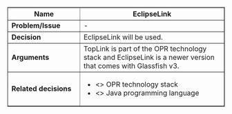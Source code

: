 <table cellpadding='5' border='1' cellspacing='0' width='650'>
<blockquote><thead>
<blockquote><tr>
<blockquote><th width='150'> Name </th>
<th>EclipseLink</th>
</blockquote></tr>
</blockquote></thead>
<tbody>
<blockquote><tr>
<blockquote><td> <b>Problem/Issue</b> </td>
<td>-</td>
</blockquote></tr>
<tr>
<blockquote><td> <b>Decision</b> </td>
<td>EclipseLink will be used.</td>
</blockquote></tr>
<tr>
<blockquote><td> <b>Arguments</b> </td>
<td>TopLink is part of the OPR technology stack and EclipseLink is a newer version that comes with Glassfish v3.</td>
</blockquote></tr>
<tr>
<blockquote><td> <b>Related decisions</b> </td>
<td>
<ul>
<li><<caused by>> OPR technology stack</li>
<li><<depends on>> Java programming language</li>
</ul>
</td>
</blockquote></tr>
</blockquote></tbody>
</table>